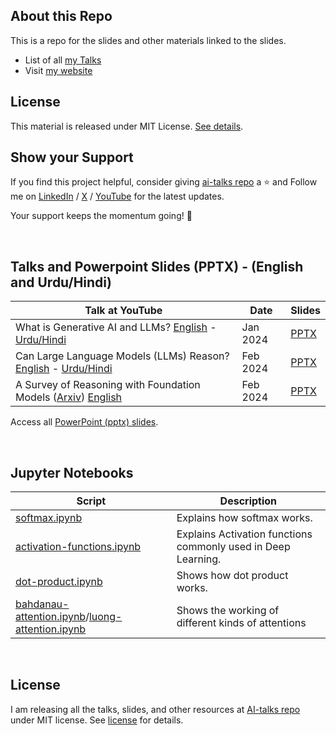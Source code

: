 ## About this Repo
This is a repo for the slides and other materials linked to the slides.

- List of all [my Talks](https://asimmunawar.github.io/talks/)
- Visit [my website](https://asimmunawar.github.io/)

## License
This material is released under MIT License. [See details](https://github.com/asimmunawar/ai-talks/blob/main/License).



## Show your Support

If you find this project helpful, consider giving [ai-talks repo](https://github.com/asimmunawar/ai-talks) a ⭐️ and Follow me on [LinkedIn](https://www.linkedin.com/in/asimmunawar/) / [X](https://x.com/asimunawar) / [YouTube](https://www.youtube.com/@asimmunawar) for the latest updates.

Your support keeps the momentum going! 🌟

&nbsp;

## Talks and Powerpoint Slides (PPTX) - (English and Urdu/Hindi)

| Talk at YouTube    | Date    | Slides  |
| ------------------ | ------- | ------- |
| What is Generative AI and LLMs? [English](https://youtu.be/AneKPA_0b0s?si=mnalVtWn0xMS_PEp) - [Urdu/Hindi](https://youtu.be/yS6HqwG324I)  | Jan 2024   | [PPTX](https://github.com/asimmunawar/ai-talks/blob/main/docs/presentations/WhatIsGenAI202401.pptx) |
| Can Large Language Models (LLMs) Reason? [English](https://youtu.be/RXG85xI23-o?si=4BTeNuh4iRQm9Asy) - [Urdu/Hindi](https://youtu.be/UUXIqo87r-Y) | Feb 2024 | [PPTX](https://github.com/asimmunawar/ai-talks/blob/main/docs/presentations/ReasoningWithLLMs202402.pptx) |
| A Survey of Reasoning with Foundation Models ([Arxiv](https://arxiv.org/abs/2312.11562)) [English](https://youtu.be/JxSt8jDbvHo?si=tnAdg8e-pUvMckl7) | Feb 2024 | [PPTX](https://github.com/asimmunawar/ai-talks/blob/main/docs/presentations/003-SurveyOfReasoning202402.pptx) |

Access all [PowerPoint (pptx) slides](https://github.com/asimmunawar/ai-talks/docs/presentations).

&nbsp;

## Jupyter Notebooks

| Script    | Description |
| ------ | ------- |
| [softmax.ipynb](https://github.com/asimmunawar/ai-talks/blob/main/src/jupyter-notebooks/softmax.ipynb)   | Explains how softmax works.    |
| [activation-functions.ipynb](https://github.com/asimmunawar/ai-talks/blob/main/src/jupyter-notebooks/activation-functions.ipynb)   | Explains Activation functions commonly used in Deep Learning.   |
| [dot-product.ipynb](https://github.com/asimmunawar/ai-talks/blob/main/src/jupyter-notebooks/dot-product.ipynb)   | Shows how dot product works.   |
| [bahdanau-attention.ipynb](https://github.com/asimmunawar/ai-talks/blob/main/src/jupyter-notebooks/bahdanau-attention.ipynb)/[luong-attention.ipynb](https://github.com/asimmunawar/ai-talks/blob/main/src/jupyter-notebooks/luong-attention.ipynb) | Shows the working of different kinds of attentions |

&nbsp;

## License
I am releasing all the talks, slides, and other resources at [AI-talks repo](https://github.com/asimmunawar/ai-talks) under MIT license. See [license](https://github.com/asimmunawar/ai-talks/blob/main/License) for details.
